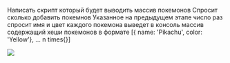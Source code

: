 <p>
Написать скрипт который будет выводить массив покемонов
Спросит сколько добавить покемнов
Указанное на предыдущем этапе число раз спросит имя и цвет каждого покемона
выведет в консоль массив содержащий хеши покемонов в формате
[{ name: 'Pikachu', color: 'Yellow'}, ... n times{}]
</p>

<img src="img/hw3_2.jpeg"/>
